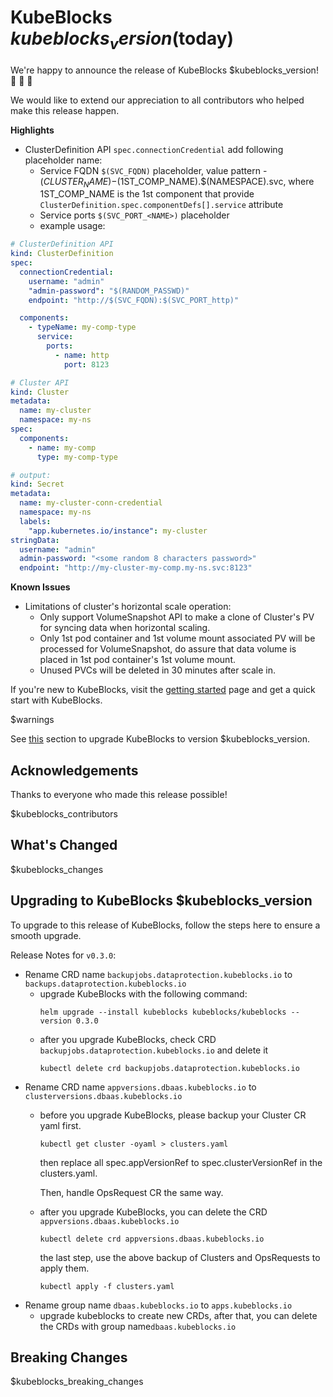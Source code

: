 # KubeBlocks $kubeblocks_version ($today)

We're happy to announce the release of KubeBlocks $kubeblocks_version! 🚀 🎉 🎈

We would like to extend our appreciation to all contributors who helped make this release happen.

**Highlights**
  * ClusterDefinition API `spec.connectionCredential` add following placeholder name:
    * Service FQDN `$(SVC_FQDN)` placeholder, value pattern - $(CLUSTER_NAME)-$(1ST_COMP_NAME).$(NAMESPACE).svc, where 1ST_COMP_NAME is the 1st component that provide `ClusterDefinition.spec.componentDefs[].service` attribute
    * Service ports `$(SVC_PORT_<NAME>)` placeholder
    * example usage:
    
  ```yaml
  # ClusterDefinition API
  kind: ClusterDefinition
  spec:
    connectionCredential:
      username: "admin" 
      "admin-password": "$(RANDOM_PASSWD)"
      endpoint: "http://$(SVC_FQDN):$(SVC_PORT_http)"

    components:
      - typeName: my-comp-type
        service:
          ports:
            - name: http
              port: 8123

  # Cluster API
  kind: Cluster
  metadata:
    name: my-cluster
    namespace: my-ns
  spec:
    components:
      - name: my-comp
        type: my-comp-type

  # output:
  kind: Secret
  metadata:
    name: my-cluster-conn-credential
    namespace: my-ns
    labels:
      "app.kubernetes.io/instance": my-cluster
  stringData:
    username: "admin"
    admin-password: "<some random 8 characters password>"
    endpoint: "http://my-cluster-my-comp.my-ns.svc:8123"
  ```

**Known Issues**
  * Limitations of cluster's horizontal scale operation:
    * Only support VolumeSnapshot API to make a clone of Cluster's PV for syncing data when horizontal scaling.
    * Only 1st pod container and 1st volume mount associated PV will be processed for VolumeSnapshot, do assure that data volume is placed in 1st pod container's 1st volume mount.
    * Unused PVCs will be deleted in 30 minutes after scale in.

If you're new to KubeBlocks, visit the [getting started](https://github.com/apecloud/kubeblocks/blob/v$kubeblocks_version/docs/user_docs/quick_start_guide.md) page and get a quick start with KubeBlocks.

$warnings

See [this](#upgrading-to-kubeblocks-$kubeblocks_version) section to upgrade KubeBlocks to version $kubeblocks_version.

## Acknowledgements

Thanks to everyone who made this release possible!

$kubeblocks_contributors

## What's Changed
$kubeblocks_changes

## Upgrading to KubeBlocks $kubeblocks_version

To upgrade to this release of KubeBlocks, follow the steps here to ensure a smooth upgrade.

Release Notes for `v0.3.0`:
- Rename CRD name `backupjobs.dataprotection.kubeblocks.io` to `backups.dataprotection.kubeblocks.io`
  - upgrade KubeBlocks with the following command:
      ```
      helm upgrade --install kubeblocks kubeblocks/kubeblocks --version 0.3.0
      ```
  - after you upgrade KubeBlocks, check CRD `backupjobs.dataprotection.kubeblocks.io` and delete it
    ```
    kubectl delete crd backupjobs.dataprotection.kubeblocks.io
    ```
- Rename CRD name `appversions.dbaas.kubeblocks.io` to `clusterversions.dbaas.kubeblocks.io`
  - before you upgrade KubeBlocks, please backup your Cluster CR yaml first.
    ```
    kubectl get cluster -oyaml > clusters.yaml
    ```
    then replace all spec.appVersionRef to spec.clusterVersionRef in the clusters.yaml.

    Then, handle OpsRequest CR the same way.
  - after you upgrade KubeBlocks, you can delete the CRD `appversions.dbaas.kubeblocks.io`
    ```
    kubectl delete crd appversions.dbaas.kubeblocks.io
    ```
    the last step, use the above backup of Clusters and OpsRequests to apply them.
    ```
    kubectl apply -f clusters.yaml
      ```
- Rename group name `dbaas.kubeblocks.io` to `apps.kubeblocks.io`
    - upgrade kubeblocks to create new CRDs, after that, you can delete the CRDs with group name`dbaas.kubeblocks.io`
## Breaking Changes

$kubeblocks_breaking_changes